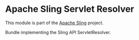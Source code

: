 # Apache Sling Servlet Resolver

This module is part of the [Apache Sling](https://sling.apache.org) project.

Bundle implementing the Sling API ServletResolver.
